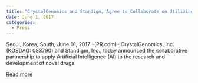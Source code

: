 ```yaml
---
title: "CrystalGenomics and Standigm, Agree to Collaborate on Utilizing Artificial Intelligence and Structure-Based Drug Design Technologies in Drug R&D"
date: June 1, 2017
categories:
  - Press
---
```


Seoul, Korea, South, June 01, 2017 –(PR.com)– CrystalGenomics, Inc. (KOSDAQ: 083790) and Standigm, Inc., today announced the collaborative partnership to apply Artificial Intelligence (AI) to the research and development of novel drugs.


[Read more](http://www.biospace.com/News/crystalgenomics-and-standigm-agree-to-collaborate/458156)

